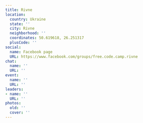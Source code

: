 ```yaml
---
title: Rivne
location:
  country: Ukraine
  state: ''
  city: Rivne
  neighborhood: ''
  coordinates: 50.619618, 26.251317
  plusCode: ''
social:
  name: Facebook page
  URL: https://www.facebook.com/groups/free.code.camp.rivne
chat:
  name: ''
  URL: ''
event:
  name: ''
  URL: ''
leaders:
- name: ''
  URL: ''
photos:
  old: ''
  cover: ''
---
```

